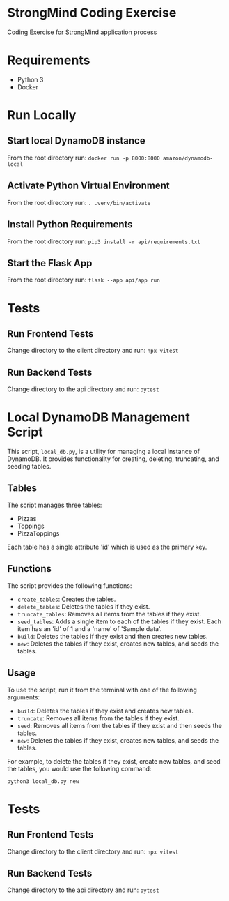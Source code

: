 # StrongMind Coding Exercise
Coding Exercise for StrongMind application process

# Requirements
- Python 3
- Docker

# Run Locally

## Start local DynamoDB instance
From the root directory run:
`docker run -p 8000:8000 amazon/dynamodb-local`

## Activate Python Virtual Environment
From the root directory run:
`. .venv/bin/activate`

## Install Python Requirements
From the root directory run:
`pip3 install -r api/requirements.txt`

## Start the Flask App
From the root directory run:
`flask --app api/app run`

# Tests

## Run Frontend Tests
Change directory to the client directory and run:
`npx vitest`

## Run Backend Tests
Change directory to the api directory and run:
`pytest`

# Local DynamoDB Management Script

This script, `local_db.py`, is a utility for managing a local instance of DynamoDB. It provides functionality for creating, deleting, truncating, and seeding tables.

## Tables

The script manages three tables:

- Pizzas
- Toppings
- PizzaToppings

Each table has a single attribute 'id' which is used as the primary key.

## Functions

The script provides the following functions:

- `create_tables`: Creates the tables.
- `delete_tables`: Deletes the tables if they exist.
- `truncate_tables`: Removes all items from the tables if they exist.
- `seed_tables`: Adds a single item to each of the tables if they exist. Each item has an 'id' of 1 and a 'name' of 'Sample data'.
- `build`: Deletes the tables if they exist and then creates new tables.
- `new`: Deletes the tables if they exist, creates new tables, and seeds the tables.

## Usage

To use the script, run it from the terminal with one of the following arguments:

- `build`: Deletes the tables if they exist and creates new tables.
- `truncate`: Removes all items from the tables if they exist.
- `seed`: Removes all items from the tables if they exist and then seeds the tables.
- `new`: Deletes the tables if they exist, creates new tables, and seeds the tables.

For example, to delete the tables if they exist, create new tables, and seed the tables, you would use the following command:

```
python3 local_db.py new
```

# Tests

## Run Frontend Tests
Change directory to the client directory and run:
`npx vitest`

## Run Backend Tests
Change directory to the api directory and run:
`pytest`
